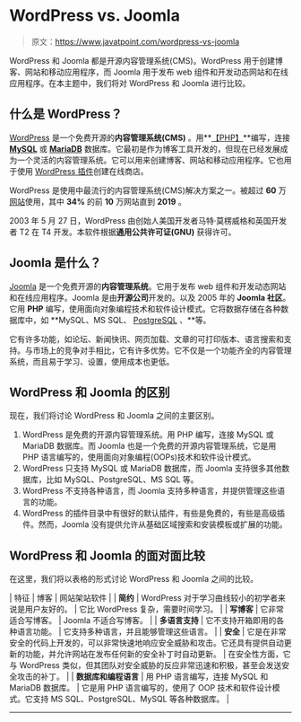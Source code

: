 # WordPress vs. Joomla

> 原文：<https://www.javatpoint.com/wordpress-vs-joomla>

WordPress 和 Joomla 都是开源内容管理系统(CMS)。WordPress 用于创建博客、网站和移动应用程序，而 Joomla 用于发布 web 组件和开发动态网站和在线应用程序。在本主题中，我们将对 WordPress 和 Joomla 进行比较。

## 什么是 WordPress？

[WordPress](https://www.javatpoint.com/wordpress-tutorial) 是一个免费开源的**内容管理系统(CMS)** 。用**[【PHP】](https://www.javatpoint.com/php-tutorial)**编写，连接 **[MySQL](https://www.javatpoint.com/mysql-tutorial)** 或 **[MariaDB](https://www.javatpoint.com/mariadb-tutorial)** 数据库。它最初是作为博客工具开发的，但现在已经发展成为一个灵活的内容管理系统。它可以用来创建博客、网站和移动应用程序。它也用于使用 [WordPress 插件](https://www.javatpoint.com/wordpress-plugins)创建在线商店。

WordPress 是使用中最流行的内容管理系统(CMS)解决方案之一。被超过 **60** 万[网站](https://www.javatpoint.com/website)使用，其中 **34%** 的前 **10** 万网站直到 **2019** 。

2003 年 5 月 27 日，WordPress 由创始人美国开发者马特·莫楞威格和英国开发者 T2 在 T4 开发。本软件根据**通用公共许可证(GNU)** 获得许可。

## Joomla 是什么？

[Joomla](https://www.javatpoint.com/joomla) 是一个免费开源的**内容管理系统**。它用于发布 web 组件和开发动态网站和在线应用程序。Joomla 是由**开源公司**开发的。以及 2005 年的 **Joomla 社区**。它用 **PHP** 编写，使用面向对象编程技术和软件设计模式。它将数据存储在各种数据库中，如 **MySQL、MS SQL、 [PostgreSQL](https://www.javatpoint.com/postgresql-tutorial) 、**等。

它有许多功能，如论坛、新闻快讯、网页加载、文章的可打印版本、语言搜索和支持。与市场上的竞争对手相比，它有许多优势。它不仅是一个功能齐全的内容管理系统，而且易于学习、设置，使用成本也更低。

## WordPress 和 Joomla 的区别

现在，我们将讨论 WordPress 和 Joomla 之间的主要区别。

1.  WordPress 是免费的开源内容管理系统。用 PHP 编写，连接 MySQL 或 MariaDB 数据库。而 Joomla 也是一个免费的开源内容管理系统，它是用 PHP 语言编写的，使用面向对象编程(OOPs)技术和软件设计模式。
2.  WordPress 只支持 MySQL 或 MariaDB 数据库，而 Joomla 支持很多其他数据库，比如 MySQL、PostgreSQL、MS SQL 等。
3.  WordPress 不支持各种语言，而 Joomla 支持多种语言，并提供管理这些语言的功能。
4.  WordPress 的插件目录中有很好的默认插件，有些是免费的，有些是高级插件。然而，Joomla 没有提供允许从基础区域搜索和安装模板或扩展的功能。

## WordPress 和 Joomla 的面对面比较

在这里，我们将以表格的形式讨论 WordPress 和 Joomla 之间的比较。

| 特征 | 博客 | 网站架站软件 |
| **简约** | WordPress 对于学习曲线较小的初学者来说是用户友好的。 | 它比 WordPress 复杂，需要时间学习。 |
| **写博客** | 它非常适合写博客。 | Joomla 不适合写博客。 |
| **多语言支持** | 它不支持开箱即用的各种语言功能。 | 它支持多种语言，并且能够管理这些语言。 |
| **安全** | 它是在非常安全的代码上开发的，可以非常快速地响应安全威胁和攻击。它还具有提供自动更新的功能，并允许网站在发布任何新的安全补丁时自动更新。 | 在安全性方面，它与 WordPress 类似，但其团队对安全威胁的反应非常迅速和积极，甚至会发送安全攻击的补丁。 |
| **数据库和编程语言** | 用 PHP 语言编写，连接 MySQL 和 MariaDB 数据库。 | 它是用 PHP 语言编写的，使用了 OOP 技术和软件设计模式。它支持 MS SQL、PostgreSQL、MySQL 等各种数据库。 |

* * *